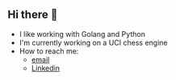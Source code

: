 ## Hi there 👋


- I like working with Golang and Python
- I'm currently working on a UCI chess engine
- How to reach me:
  - [email](pulicallu.greeshmanth@gmail.com)
  - [Linkedin](https://www.linkedin.com/in/greeshmanth-pulicallu-b00187223/)

